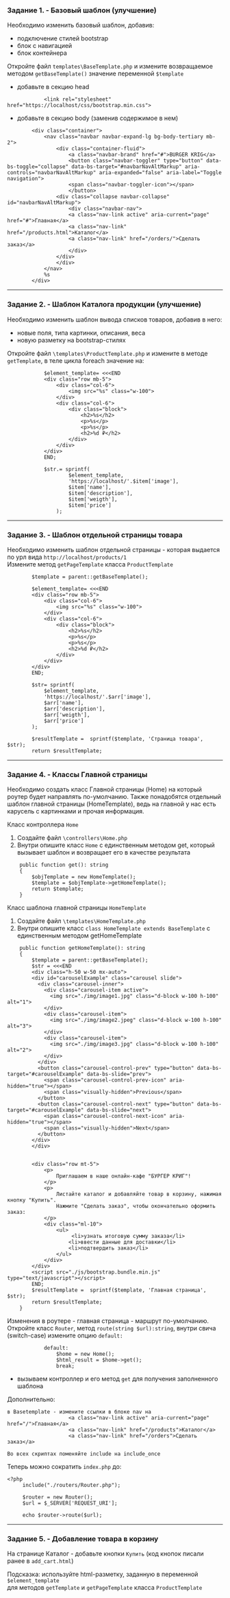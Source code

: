 ### Задание 1. - Базовый шаблон (улучшение)

Необходимо изменить базовый шаблон, добавив:
- подключение стилей bootstrap
- блок с навигацией
- блок контейнера
  
Откройте файл `templates\BaseTemplate.php` и измените возвращаемое методом `getBaseTemplate()` значение переменной `$template`
- добавьте в секцию head
```
            <link rel="stylesheet" href="https://localhost/css/bootstrap.min.css">
```
- добавьте в секцию body (заменив содержимое в нем)
```
        <div class="container">
            <nav class="navbar navbar-expand-lg bg-body-tertiary mb-2">
                <div class="container-fluid">
                    <a class="navbar-brand" href="#">BURGER KRIG</a>
                    <button class="navbar-toggler" type="button" data-bs-toggle="collapse" data-bs-target="#navbarNavAltMarkup" aria-controls="navbarNavAltMarkup" aria-expanded="false" aria-label="Toggle navigation">
                    <span class="navbar-toggler-icon"></span>
                    </button>
                <div class="collapse navbar-collapse" id="navbarNavAltMarkup">
                    <div class="navbar-nav">
                    <a class="nav-link active" aria-current="page" href="#">Главная</a>
                    <a class="nav-link" href="/products.html">Каталог</a>
                    <a class="nav-link" href="/orders/">Сделать заказ</a>
                    </div>
                </div>
                </div>
            </nav>
            %s
        </div>
```
<hr>

### Задание 2. - Шаблон Каталога продукции (улучшение)

Необходимо изменить шаблон вывода списков товаров, добавив в него:
- новые поля, типа картинки, описания, веса
- новую разметку на bootstrap-стилях

Откройте файл `\templates\ProductTemplate.php` и измените в методе `getTemplate`, в теле цикла foreach значение на:
```
            $element_template= <<<END
            <div class="row mb-5">
                <div class="col-6">
                    <img src="%s" class="w-100">
                </div>
                <div class="col-6">
                    <div class="block">
                        <h2>%s</h2>
                        <p>%s</p>
                        <p>%s</p>
                        <h2>%d ₽</h2>
                    </div>
                </div>
            </div>
            END;

            $str.= sprintf(
                    $element_template, 
                    'https://localhost/'.$item['image'],
                    $item['name'],
                    $item['description'],
                    $item['weigth'],
                    $item['price']
                );
```
<hr>

### Задание 3. - Шаблон отдельной страницы товара

Необходимо изменить шаблон отдельной страницы - которая выдается по урл вида `http://localhost/products/1`  
Измените метод `getPageTemplate` класса `ProductTemplate`
```
        $template = parent::getBaseTemplate();

        $element_template= <<<END
        <div class="row mb-5">
            <div class="col-6">
                <img src="%s" class="w-100">
            </div>
            <div class="col-6">
                <div class="block">
                    <h2>%s</h2>
                    <p>%s</p>
                    <p>%s</p>
                    <h2>%d ₽</h2>
                </div>
            </div>
        </div>
        END;

        $str= sprintf(
            $element_template, 
            'https://localhost/'.$arr['image'],
            $arr['name'],
            $arr['description'],
            $arr['weigth'],
            $arr['price']
        );      

        $resultTemplate =  sprintf($template, 'Страница товара', $str);
        return $resultTemplate;
```
<hr>

### Задание 4. - Классы Главной страницы

Необходимо создать класс Главной страницы (Home) на который роутер будет направлять по-умолчанию.
Также понадобятся отдельный шаблон главной страницы (HomeTemplate), ведь на главной у нас есть карусель с картинками и прочая информация.

Класс контроллера `Home`
1. Создайте файл `\controllers\Home.php`
2. Внутри опишите класс `Home` с единственным методом get, который вызывает шаблон и возвращает его в качестве результата
```
    public function get(): string 
    {
        $objTemplate = new HomeTemplate();
        $template = $objTemplate->getHomeTemplate();
        return $template;
    }
```

Класс шаблона главной страницы `HomeTemplate`
1. Создайте файл `\templates\HomeTemplate.php`
2. Внутри опишите класс `class HomeTemplate extends BaseTemplate` с единственным методом getHomeTemplate
```
    public function getHomeTemplate(): string 
    {
        $template = parent::getBaseTemplate();
        $str = <<<END
        <div class="h-50 w-50 mx-auto">
        <div id="carouselExample" class="carousel slide">
          <div class="carousel-inner">
            <div class="carousel-item active">
              <img src="./img/image1.jpg" class="d-block w-100 h-100" alt="1">
            </div>
            <div class="carousel-item">
              <img src="./img/image2.jpeg" class="d-block w-100 h-100" alt="3">
            </div>
            <div class="carousel-item">
              <img src="./img/image3.jpg" class="d-block w-100 h-100" alt="2">
            </div>
          </div>
          <button class="carousel-control-prev" type="button" data-bs-target="#carouselExample" data-bs-slide="prev">
            <span class="carousel-control-prev-icon" aria-hidden="true"></span>
            <span class="visually-hidden">Previous</span>
          </button>
          <button class="carousel-control-next" type="button" data-bs-target="#carouselExample" data-bs-slide="next">
            <span class="carousel-control-next-icon" aria-hidden="true"></span>
            <span class="visually-hidden">Next</span>
          </button>
        </div>
        </div>
    
    
        <div class="row mt-5">
            <p>
                Приглашаем в наше онлайн-кафе "БУРГЕР КРИГ"!
            </p>
            <p>
                Листайте каталог и добавляйте товар в корзину, нажимая кнопку "Купить".
                Нажмите "Сделать заказ", чтобы окончательно оформить заказ:
            </p>
            <div class="ml-10">
                <ul>
                     <li>узнать итоговую сумму заказа</li>
                    <li>ввести данные для доставки</li>
                    <li>подтвердить заказ</li>
                </ul>
            </div>
        </div>   
        <script src="./js/bootstrap.bundle.min.js" type="text/javascript"></script>
        END;
        $resultTemplate =  sprintf($template, 'Главная страница', $str);
        return $resultTemplate;
    }
```

Изменения в роутере - главная страница - маршрут по-умолчанию.
Откройте класс `Router`, метод `route(string $url):string`, внутри свича (switch-case) измените опцию `default:`
```
            default:
                $home = new Home();
                $html_result = $home->get();
                break;
```
- вызываем контроллер и его метод `get` для получения заполненного шаблона

Дополнительно:
```
в Basetemplate - измените ссылки в блоке nav на
                    <a class="nav-link active" aria-current="page" href="/">Главная</a>
                    <a class="nav-link" href="/products">Каталог</a>
                    <a class="nav-link" href="/orders">Сделать заказ</a>

Во всех скриптах поменяйте include на include_once
```
Теперь можно сократить `index.php` до:
```
<?php 
	 include("./routers/Router.php");
	
	 $router = new Router();
	 $url = $_SERVER['REQUEST_URI'];

	 echo $router->route($url);
```
<hr>

### Задание 5. - Добавление товара в корзину

На странице Каталог - добавьте кнопки `Купить` (код кнопок писали ранее в `add_cart.html`)  

Подсказка: используйте html-разметку, заданную в переменной `$element_template`  
для методов `getTemplate` и `getPageTemplate` класса `ProductTemplate`
